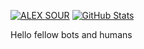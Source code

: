 [![ALEX SOUR](https://github.com/Alex-Sour/Alex-Sour/blob/main/alexsour.gif?raw=true)](https://alex-sour.github.io)
<a href="https://github.com/Alex-Sour">
    <img src="https://github-readme-stats.vercel.app/api?username=Alex-Sour&count_private=true&show_icons=true&hide=stars&theme=tokyonight&hide_border=true&custom_title=Alex%27s%20GitHub%20Stats" alt="GitHub Stats"/>
  </a>

Hello fellow bots and humans




<!---
Alex-Sour/Alex-Sour is a ✨ special ✨ repository because its `README.md` (this file) appears on your GitHub profile.
You can click the Preview link to take a look at your changes.
--->
